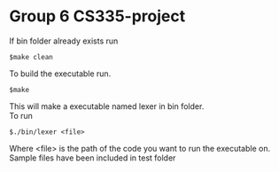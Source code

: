 # Group 6 CS335-project
If bin folder already exists run 
```
$make clean
```
To build the executable run.
```
$make
```
This will make a executable named lexer in bin folder.<br /> 
To run 
```
$./bin/lexer <file>
```
Where \<file\> is the path of the code you want to run the executable on.
Sample files have been included in test folder
